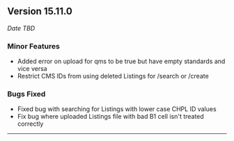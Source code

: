 
## Version 15.11.0
_Date TBD_

### Minor Features
* Added error on upload for qms to be true but have empty standards and vice versa
* Restrict CMS IDs from using deleted Listings for /search or /create

### Bugs Fixed
* Fixed bug with searching for Listings with lower case CHPL ID values
* Fix bug where uploaded Listings file with bad B1 cell isn't treated correctly

---
